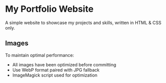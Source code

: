 # My Portfolio Website

A simple website to showcase my projects and skills, written in HTML & CSS only.

## Images

To maintain optimal performance:
- All images have been optimized before committing
- Use WebP format paired with JPG fallback
- ImageMagick script used for optimization
